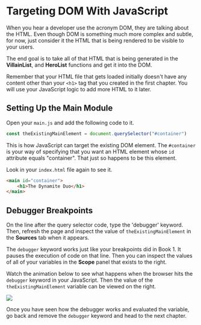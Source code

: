 # Targeting DOM With JavaScript

When you hear a developer use the acronym DOM, they are talking about the HTML. Even though DOM is something much more complex and subtle, for now, just consider it the HTML that is being rendered to be visible to your users.

The end goal is to take all of that HTML that is being generated in the **VillainList**, and **HeroList** functions and get it into the DOM.

Remember that your HTML file that gets loaded initially doesn't have any content other than your `<h1>` tag that you created in the first chapter. You will use your JavaScript logic to add more HTML to it later.

## Setting Up the Main Module

Open your `main.js` and add the following code to it.

```js
const theExistingMainElement = document.querySelector("#container")
```

This is how JavaScript can target the existing DOM element. The `#container` is your way of specifying that you want an HTML element whose `id` attribute equals "container". That just so happens to be this element.

Look in your `index.html` file again to see it.

```html
<main id="container">
    <h1>The Dynamite Duo</h1>
</main>
```

## Debugger Breakpoints

On the line after the query selector code, type the 'debugger' keyword. Then, refresh the page and inspect the value of `theExistingMainElement` in the **Sources** tab when it appears.

The `debugger` keyword works just like your breakpoints did in Book 1. It pauses the execution of code on that line. Then you can inspect the values of all of your variables in the **Scope** panel that exists to the right.

Watch the animation below to see what happens when the browser hits the `debugger` keyword in your JavaScript. Then the value of the `theExistingMainElement` variable can be viewed on the right.

![](./images/intro-to-sources-dev-panel.gif)

Once you have seen how the debugger works and evaluated the variable, go back and remove the `debugger` keyword and head to the next chapter.
